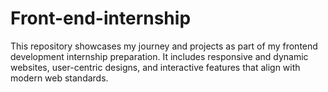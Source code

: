 # Front-end-internship
This repository showcases my journey and projects as part of my frontend development internship preparation. It includes responsive and dynamic websites, user-centric designs, and interactive features that align with modern web standards.
